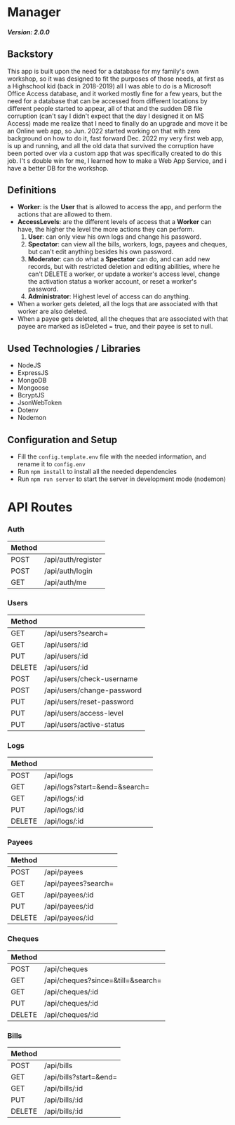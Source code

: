 # Manager 
##### Version: 2.0.0

## Backstory
This app is built upon the need for a database for my family's own workshop, so it was designed to fit the purposes of those needs, at first as a Highschool kid (back in 2018-2019) all I was able to do is a Microsoft Office Access database, and it worked mostly fine for a few years, but the need for a database that can be accessed from different locations by different people started to appear, all of that and the sudden DB file corruption (can't say I didn't expect that the day I designed it on MS Access) made me realize that I need to finally do an upgrade and move it be an Online web app, so Jun. 2022 started working on that with zero background on how to do it, fast forward Dec. 2022 my very first web app, is up and running, and all the old data that survived the corruption have been ported over via a custom app that was specifically created to do this job. I't s double win for me, I learned how to make a Web App Service, and i have a better DB for the workshop.

## Definitions
* **Worker**: is the **User** that is allowed to access the app, and perform the actions that are allowed to them.
* **AccessLevels**: are the different levels of access that a **Worker** can have, the higher the level the more actions they can perform.
    1. **User**: can only view his own logs and change his password.
    2. **Spectator**: can view all the bills, workers, logs, payees and cheques, but can't edit anything besides his own password.
    3. **Moderator**: can do what a **Spectator** can do, and can add new records, but with restricted deletion and editing abilities, where he can't DELETE a worker, or update a worker's access level, change the activation status a worker account, or reset a worker's password.
    4. **Administrator**: Highest level of access can do anything.
* When a worker gets deleted, all the logs that are associated with that worker are also deleted.
* When a payee gets deleted, all the cheques that are associated with that payee are marked as isDeleted = true, and their payee is set to null.

## Used Technologies / Libraries
* NodeJS
* ExpressJS
* MongoDB
* Mongoose
* BcryptJS
* JsonWebToken
* Dotenv
* Nodemon

## Configuration and Setup
* Fill the ```config.template.env``` file with the needed information, and rename it to ```config.env```
* Run ```npm install``` to install all the needed dependencies
* Run ```npm run server``` to start the server in development mode (nodemon)


# API Routes

### Auth

| Method |                                   |
|--------|-----------------------------------|
| POST   | /api/auth/register                |
| POST   | /api/auth/login                   |
| GET    | /api/auth/me                      |

### Users

| Method |                                   |
|--------|-----------------------------------|
| GET    | /api/users?search=                |
| GET    | /api/users/:id                    |
| PUT    | /api/users/:id                    |
| DELETE | /api/users/:id                    |
| POST   | /api/users/check-username         |
| POST   | /api/users/change-password        |
| PUT    | /api/users/reset-password         |
| PUT    | /api/users/access-level           |
| PUT    | /api/users/active-status          |

### Logs

| Method |                                   |
|--------|-----------------------------------|
| POST   | /api/logs                         |
| GET    | /api/logs?start=&end=&search=     |
| GET    | /api/logs/:id                     |
| PUT    | /api/logs/:id                     |
| DELETE | /api/logs/:id                     |
### Payees

| Method |                                   |
|--------|-----------------------------------|
| POST   | /api/payees                       |
| GET    | /api/payees?search=               |
| GET    | /api/payees/:id                   |
| PUT    | /api/payees/:id                   |
| DELETE | /api/payees/:id                   |
### Cheques

| Method |                                   |
|--------|-----------------------------------|
| POST   | /api/cheques                      |
| GET    | /api/cheques?since=&till=&search= |
| GET    | /api/cheques/:id                  |
| PUT    | /api/cheques/:id                  |
| DELETE | /api/cheques/:id                  |

### Bills

| Method |                                   |
|--------|-----------------------------------|
| POST   | /api/bills                        |
| GET    | /api/bills?start=&end=            |
| GET    | /api/bills/:id                    |
| PUT    | /api/bills/:id                    |
| DELETE | /api/bills/:id                    |